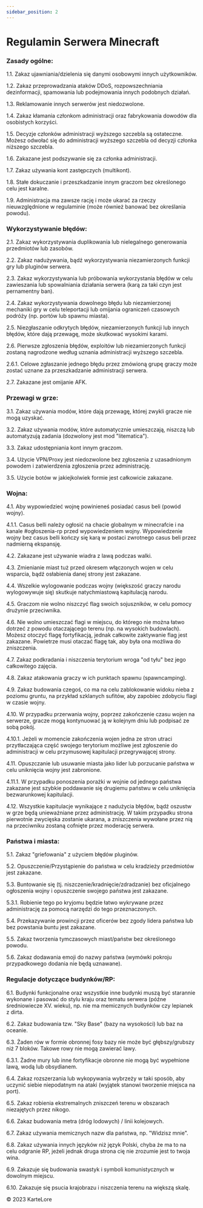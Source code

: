 ```yaml
---
sidebar_position: 2
---
```


# Regulamin Serwera Minecraft

### Zasady ogólne:
1.1. Zakaz ujawniania/dzielenia się danymi osobowymi innych użytkowników.

1.2. Zakaz przeprowadzania ataków DDoS, rozpowszechniania dezinformacji, spamowania lub podejmowania innych podobnych działań.

1.3. Reklamowanie innych serwerów jest niedozwolone.

1.4. Zakaz kłamania członkom administracji oraz fabrykowania dowodów dla osobistych korzyści.

1.5. Decyzje członków administracji wyższego szczebla są ostateczne. Możesz odwołać się do administracji wyższego szczebla od decyzji członka niższego szczebla.

1.6. Zakazane jest podszywanie się za członka administracji.

1.7. Zakaz używania kont zastępczych (multikont).

1.8. Stałe dokuczanie i przeszkadzanie innym graczom bez określonego celu jest karalne.

1.9. Administracja ma zawsze rację i może ukarać za rzeczy nieuwzględnione w regulaminie (może również banować bez określania powodu).

### Wykorzystywanie błędów:
2.1. Zakaz wykorzystywania duplikowania lub nielegalnego generowania przedmiotów lub zasobów.

2.2. Zakaz nadużywania, bądź wykorzystywania niezamierzonych funkcji gry lub pluginów serwera.

2.3. Zakaz wykorzystywania lub próbowania wykorzystania błędów w celu zawieszania lub spowalniania działania serwera (karą za taki czyn jest pernamentny ban).

2.4. Zakaz wykorzystywania dowolnego błędu lub niezamierzonej mechaniki gry w celu teleportacji lub omijania ograniczeń czasowych podróży (np. portów lub spawnu miasta).

2.5. Niezgłaszanie odkrytych błędów, niezamierzonych funkcji lub innych błędów, które dają przewagę, może skutkować wysokimi karami.

2.6. Pierwsze zgłoszenia błędów, exploitów lub niezamierzonych funkcji zostaną nagrodzone według uznania administracji wyższego szczebla.

2.6.1. Celowe zgłaszanie jednego błędu przez zmówioną grupę graczy może zostać uznane za przeszkadzanie administracji serwera.

2.7. Zakazane jest omijanie AFK.

### Przewagi w grze:
3.1. Zakaz używania modów, które dają przewagę, której zwykli gracze nie mogą uzyskać.

3.2. Zakaz używania modów, które automatycznie umieszczają, niszczą lub automatyzują zadania (dozwolony jest mod "litematica").

3.3. Zakaz udostępniania kont innym graczom.

3.4. Użycie VPN/Proxy jest niedozwolone bez zgłoszenia z uzasadnionym powodem i zatwierdzenia zgłoszenia przez administrację.

3.5. Użycie botów w jakiejkolwiek formie jest całkowicie zakazane.

### Wojna:
4.1. Aby wypowiedzieć wojnę powinieneś posiadać casus beli (powód wojny).

4.1.1. Casus belli należy ogłosić na chacie globalnym w minecrafcie i na kanale #ogłoszenia-rp przed wypowiedzeniem wojny. Wypowiedzenie wojny bez casus belli kończy się karą w postaci zwrotnego casus beli przez nadmierną ekspansję.

4.2. Zakazane jest używanie wiadra z lawą podczas walki.

4.3. Zmienianie miast tuż przed okresem włączonych wojen w celu wsparcia, bądź osłabienia danej strony jest zakazane. 

4.4. Wszelkie wylogowanie podczas wojny (większość graczy narodu wylogowywuje się) skutkuje natychmiastową kapitulacją narodu.

4.5. Graczom nie wolno niszczyć flag swoich sojuszników, w celu pomocy drużynie przeciwnika.

4.6. Nie wolno umieszczać flagi w miejscu, do którego nie można łatwo dotrzeć z powodu otaczającego terenu (np. na wysokich budowlach). Możesz otoczyć flagę fortyfikacją, jednak całkowite zaktywanie flag jest zakazane. Powietrze musi otaczać flagę tak, aby była ona możliwa do zniszczenia.

4.7. Zakaz podkradania i niszczenia terytorium wroga "od tyłu" bez jego całkowitego zajęcia.

4.8. Zakaz atakowania graczy w ich punktach spawnu (spawncamping).

4.9. Zakaz budowania czegoś, co ma na celu zablokowanie widoku nieba z poziomu gruntu, na przykład szklanych sufitów, aby zapobiec zdobyciu flagi w czasie wojny.

4.10. W przypadku przerwania wojny, poprzez zakończenie czasu wojen na serwerze, gracze mogą kontynuować ją w kolejnym dniu lub podpisać ze sobą pokój.

4.10.1. Jeżeli w momencie zakończenia wojen jedna ze stron utraci przytłaczająca część swojego terytorium możliwe jest zgłoszenie do administracji w celu przymusowej kapitulacji przegrywającej strony.

4.11. Opuszczanie lub usuwanie miasta jako lider lub porzucanie państwa w celu uniknięcia wojny jest zabronione.

4.11.1. W przypadku ponoszenia porażki w wojnie od jednego państwa zakazane jest szybkie poddawanie się drugiemu państwu w celu uniknięcia bezwarunkowej kapitulacji.

4.12. Wszystkie kapitulacje wynikające z nadużycia błędów, bądź oszustw w grze będą unieważniane przez administrację. W takim przypadku strona pierwotnie zwycięska zostanie ukarana, a zniszczenia wywołane przez nią na przeciwniku zostaną cofnięte przez moderację serwera.

### Państwa i miasta:
5.1. Zakaz "griefowania" z użyciem błędów pluginów.

5.2. Opuszczenie/Przystąpienie do państwa w celu kradzieży przedmiotów jest zakazane.

5.3. Buntowanie się (tj. niszczenie/kradnięcie/zdradzanie) bez oficjalnego ogłoszenia wojny i opuszczenie swojego państwa jest zakazane.

5.3.1. Robienie tego po kryjomu będzie łatwo wykrywane przez administrację za pomocą narzędzi do tego przeznaczonych.

5.4. Przekazywanie prowincji przez oficerów bez zgody lidera państwa lub bez powstania buntu jest zakazane.

5.5. Zakaz tworzenia tymczasowych miast/państw bez określonego powodu.

5.6. Zakaz dodawania emoji do nazwy państwa (wymówki pokroju przypadkowego dodania nie będą uznawane).


### Regulacje dotyczące budynków/RP:

6.1. Budynki funkcjonalne oraz wszystkie inne budynki muszą być starannie wykonane i pasować do stylu kraju oraz tematu serwera (późne średniowiecze XV. wieku), np. nie ma memicznych budynków czy lepianek z dirta.

6.2. Zakaz budowania tzw. "Sky Base" (bazy na wysokości) lub baz na oceanie.

6.3. Żaden rów w formie obronnej fosy bazy nie może być głębszy/grubszy niż 7 bloków. Takowe rowy nie mogą zawierać lawy. 

6.3.1. Żadne mury lub inne fortyfikacje obronne nie mogą być wypełnione lawą, wodą lub obsydianem.

6.4. Zakaz rozszerzania lub wykopywania wybrzeży w taki sposób, aby uczynić siebie niepodatnym na ataki (wyjątek stanowi tworzenie miejsca na port).

6.5. Zakaz robienia ekstremalnych zniszczeń terenu w obszarach niezajętych przez nikogo.

6.6. Zakaz budowania metra (dróg lodowych) / linii kolejowych.

6.7. Zakaz używania memicznych nazw dla państwa, np. "Widzisz mnie".

6.8. Zakaz używania innych języków niż język Polski, chyba że ma to na celu odgranie RP, jeżeli jednak druga strona cię nie zrozumie jest to twoja wina.

6.9. Zakazuje się budowania swastyk i symboli komunistycznych w dowolnym miejscu.

6.10. Zakazuje się psucia krajobrazu i niszczenia terenu na większą skalę.


©️ 2023 KarteLore

